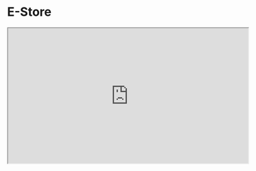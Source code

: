 # E-Store
<iframe width="560" height="315" src='https://dbdiagram.io/embed/63a71ea77d39e42284e75c8c'> </iframe>
